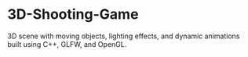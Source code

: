 # 3D-Shooting-Game
 3D scene with moving objects, lighting effects, and dynamic animations built using C++, GLFW, and OpenGL.
